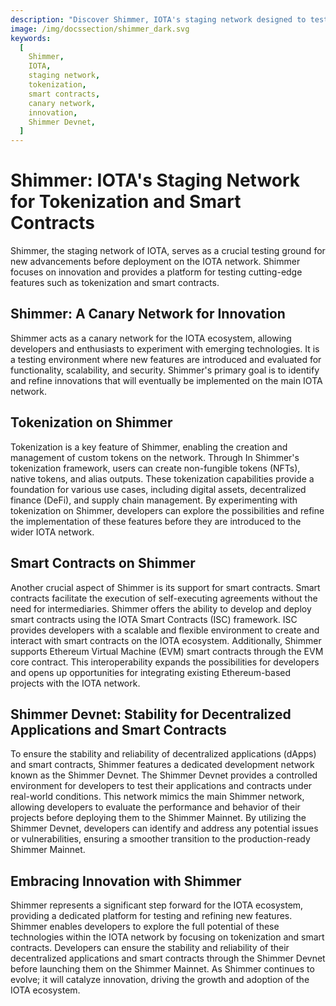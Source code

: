 ```yaml
---
description: "Discover Shimmer, IOTA's staging network designed to test and deploy innovative features like tokenization and smart contracts. Explore Shimmer's capabilities and understand its role as a testing ground for advancements before their implementation on the IOTA network."
image: /img/docssection/shimmer_dark.svg
keywords:
  [
    Shimmer,
    IOTA,
    staging network,
    tokenization,
    smart contracts,
    canary network,
    innovation,
    Shimmer Devnet,
  ]
---
```


# Shimmer: IOTA's Staging Network for Tokenization and Smart Contracts

Shimmer, the staging network of IOTA, serves as a crucial testing ground for new advancements before deployment on
the IOTA network. Shimmer focuses on innovation and provides a platform for testing cutting-edge features such as
tokenization and smart contracts.

## Shimmer: A Canary Network for Innovation

Shimmer acts as a canary network for the IOTA ecosystem, allowing developers and enthusiasts to experiment with emerging
technologies. It is a testing environment where new features are introduced and evaluated for
functionality, scalability, and security. Shimmer's primary goal is to identify and refine innovations that will
eventually be implemented on the main IOTA network.

## Tokenization on Shimmer

Tokenization is a key feature of Shimmer, enabling the creation and management of custom tokens on the network. Through
In Shimmer's tokenization framework, users can create non-fungible tokens (NFTs), native tokens, and alias outputs. These
tokenization capabilities provide a foundation for various use cases, including digital assets, decentralized finance
(DeFi), and supply chain management. By experimenting with tokenization on Shimmer, developers can explore the
possibilities and refine the implementation of these features before they are introduced to the wider IOTA network.

## Smart Contracts on Shimmer

Another crucial aspect of Shimmer is its support for smart contracts. Smart contracts facilitate the execution of
self-executing agreements without the need for intermediaries. Shimmer offers the ability to develop and deploy smart
contracts using the IOTA Smart Contracts (ISC) framework. ISC provides developers with a scalable and flexible
environment to create and interact with smart contracts on the IOTA ecosystem. Additionally, Shimmer supports Ethereum
Virtual Machine (EVM) smart contracts through the EVM core contract. This interoperability expands the possibilities for
developers and opens up opportunities for integrating existing Ethereum-based projects with the IOTA network.

## Shimmer Devnet: Stability for Decentralized Applications and Smart Contracts

To ensure the stability and reliability of decentralized applications (dApps) and smart contracts, Shimmer features a
dedicated development network known as the Shimmer Devnet. The Shimmer Devnet provides a controlled environment for
developers to test their applications and contracts under real-world conditions. This network mimics the main Shimmer
network, allowing developers to evaluate the performance and behavior of their projects before deploying them to the
Shimmer Mainnet. By utilizing the Shimmer Devnet, developers can identify and address any potential issues or
vulnerabilities, ensuring a smoother transition to the production-ready Shimmer Mainnet.

## Embracing Innovation with Shimmer

Shimmer represents a significant step forward for the IOTA ecosystem, providing a dedicated platform for testing and
refining new features. Shimmer enables developers to explore the full
potential of these technologies within the IOTA network by focusing on tokenization and smart contracts. Developers can ensure the stability
and reliability of their decentralized applications and smart contracts through the Shimmer Devnet before launching them on the Shimmer Mainnet. As
Shimmer continues to evolve; it will catalyze innovation, driving the growth and adoption of the IOTA
ecosystem.

